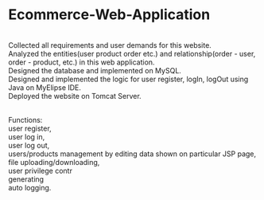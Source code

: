 # Ecommerce-Web-Application

<br>Collected all requirements and user demands for this website.
<br>Analyzed the entities(user product order etc.) and relationship(order - user, order - product, etc.)  in this web application.
<br>Designed the database and implemented on MySQL.
<br>Designed and implemented the logic for user register, logIn, logOut using Java on MyElipse IDE.
<br>Deployed the website on Tomcat Server.


<br>Functions: 
          <br>user register,
          <br>user log in,
          <br>user log out,
	  <br>users/products management by editing data shown on particular JSP page, 
	  <br>file uploading/downloading, 
	  <br>user privilege contr
	  <br>generating
	  <br>auto logging.

